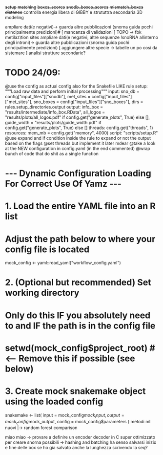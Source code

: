 ~~setup~~
~~matching~~
~~boxes_scores~~
~~snodb_boxes_scores~~
~~mismatch_boxes~~
~~distance~~
controlla energia libera di GIBBY e strututtra secondaria
3D modeling 

ampliare dati(e negativi)-> guarda altre pubblicazioni (snorna guida pochi principalmente predizioni)# [ mancanza di validazioni ] TOPO -> fbk metilaz\tion sites
ampliare dati(e negativi, altre sequenze !snoRNA allinterno degli introni)-> guarda altre pubblicazioni (snorna guida pochi principalmente predizioni)
 [ aggiungere altre specie -> tabelle un po cosi da sistemare ]
 analisi strutture secondarie?
# TODO 24/09:
 @use the config as actual config also for the Snakefile
   LIKE
    rule setup:
     """Load raw data and perform initial processing"""
     input:
         sno_db = config["input_files"]["snodb"],
         met_sites = config["input_files"]["met_sites"],
         sno_boxes = config["input_files"]["sno_boxes"],
         dirs = rules.setup_directories.output
     output:
         info_box = "results/intermediate/info_box.RData",
         all_logos = "results/plots/all_logos.pdf" if config.get("generate_plots", True) else [],
         guide_width = "results/plots/guide_width.pdf" if config.get("generate_plots", True) else []
     threads: config.get("threads", 1)
     resources:
         mem_mb = config.get("memory", 4000)
     script:
         "scripts/setup.R"
 @use expand and if condition inside the rule to expand or not the output based on the flags
 @set threads but implement it later mdear
 @take a look at the NEW configuration in config.yaml (in the end commented)
 @wrap bunch of code that do shit as a single function

# --- Dynamic Configuration Loading For Correct Use Of Yamz ---

 # 1. Load the entire YAML file into an R list
 # Adjust the path below to where your config file is located
 mock_config <- yaml::read_yaml("workflow_config.yaml")

 # 2. (Optional but recommended) Set working directory
 # Only do this IF you absolutely need to and IF the path is in the config file
 # setwd(mock_config$project_root) # <-- Remove this if possible (see below)

# 3. Create mock snakemake object using the loaded config
   snakemake <- list(
   input = mock_config$mock_input,
   output = mock_config$mock_output,
  config = mock_config$parameters
 )
metodi ml nuovi |->  random forest comparison

miao miao -> provare a definire un encoder decoder in C super ottimizzato per creare snorna possibili -> hashing and batching
ha senso salvarsi inizio e fine delle box se ho gia salvato anche la lunghezza scrivendo la seq?